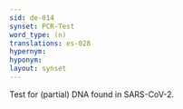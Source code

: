 ```yaml
---
sid: de-014
synset: PCR-Test
word_type: (n)
translations: es-028
hypernym: 
hyponym: 
layout: synset
---
```

Test for (partial) DNA found in SARS-CoV-2.
